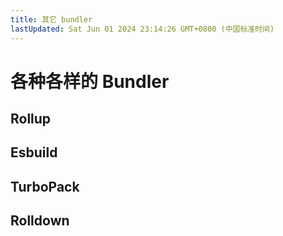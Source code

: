 ```yaml
---
title: 其它 bundler
lastUpdated: Sat Jun 01 2024 23:14:26 GMT+0800 (中国标准时间)
---
```


# 各种各样的 Bundler

## Rollup

## Esbuild

## TurboPack

## Rolldown
